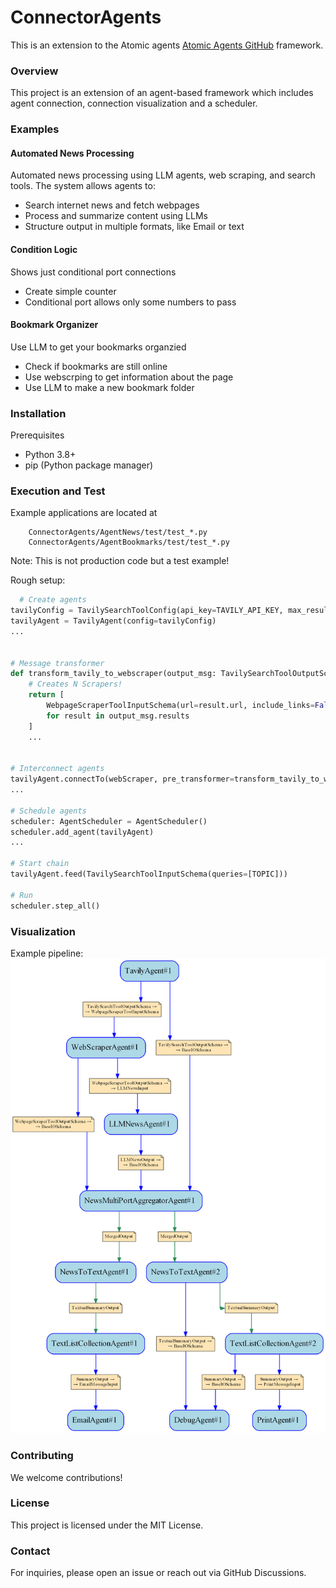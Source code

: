 # ConnectorAgents

This is an extension to the Atomic agents [Atomic Agents GitHub](https://github.com/BrainBlend-AI/atomic-agents) framework.

### Overview

This project is an extension of an agent-based framework which includes agent connection, connection visualization and a scheduler.

### Examples
#### Automated News Processing 
Automated news processing using LLM agents, web scraping, and search tools. The system allows agents to:

- Search internet news and fetch webpages
- Process and summarize content using LLMs
- Structure output in multiple formats, like Email or text

#### Condition Logic 
Shows just conditional port connections
- Create simple counter
- Conditional port allows only some numbers to pass


#### Bookmark Organizer
Use LLM to get your bookmarks organzied

- Check if bookmarks are still online 
- Use webscrping to get information about the page
- Use LLM to make a new bookmark folder

### Installation

Prerequisites
- Python 3.8+
- pip (Python package manager)

### Execution and Test

Example applications are located at
```
    ConnectorAgents/AgentNews/test/test_*.py
    ConnectorAgents/AgentBookmarks/test/test_*.py
```

Note: This is not production code but a test example!


Rough setup:

```python
  # Create agents
tavilyConfig = TavilySearchToolConfig(api_key=TAVILY_API_KEY, max_results=AMOUNT, topic='news', days=DAYS)
tavilyAgent = TavilyAgent(config=tavilyConfig)
...


# Message transformer
def transform_tavily_to_webscraper(output_msg: TavilySearchToolOutputSchema) -> List[WebpageScraperToolInputSchema]:
    # Creates N Scrapers!
    return [
        WebpageScraperToolInputSchema(url=result.url, include_links=False)
        for result in output_msg.results
    ]
    ...


# Interconnect agents
tavilyAgent.connectTo(webScraper, pre_transformer=transform_tavily_to_webscraper)
...

# Schedule agents
scheduler: AgentScheduler = AgentScheduler()
scheduler.add_agent(tavilyAgent)
...

# Start chain
tavilyAgent.feed(TavilySearchToolInputSchema(queries=[TOPIC]))

# Run
scheduler.step_all()

```

### Visualization
Example pipeline:
![News Pipeline](https://github.com/git5001/ConnectorAgents/blob/main/doc/pic/pipeline_news_large.png)



### Contributing

We welcome contributions! 


### License

This project is licensed under the MIT License.

### Contact

For inquiries, please open an issue or reach out via GitHub Discussions.
